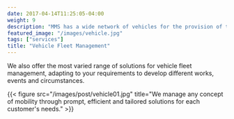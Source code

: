 ```yaml
---
date: 2017-04-14T11:25:05-04:00
weight: 9
description: "MMS has a wide network of vehicles for the provision of transportation services for our clients as well as for the transport of goods."
featured_image: "/images/vehicle.jpg"
tags: ["services"]
title: "Vehicle Fleet Management"
---
```

We also offer the most varied range of solutions for vehicle fleet management, adapting to your requirements to develop different works, events and circumstances.

{{< figure src="/images/post/vehicle01.jpg" title="We manage any concept of mobility through prompt, efficient and tailored solutions for each customer's needs." >}}

